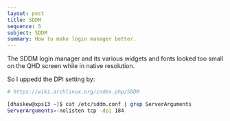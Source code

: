```yaml
---
layout: post
title: SDDM
sequence: 5
subject: SDDM
summary: How to make login manager better.
---
```


The SDDM login manager and its various widgets and fonts looked too small on the QHD screen while in native resolution.

So I uppedd the DPI setting by:

```bash
# https://wiki.archlinux.org/index.php/SDDM

[dhaskew@xps13 ~]$ cat /etc/sddm.conf | grep ServerArguments
ServerArguments=-nolisten tcp -dpi 184 
```